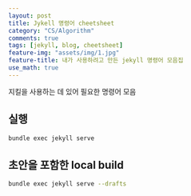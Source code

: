 ```yaml
---
layout: post
title: Jykell 명령어 cheetsheet
category: "CS/Algorithm"
comments: true
tags: [jekyll, blog, cheetsheet]
feature-img: "assets/img/1.jpg"
feature-title: 내가 사용하려고 만든 jekyll 명령어 모음집
use_math: true
---
```


지킬을 사용하는 데 있어 필요한 명령어 모음

## 실행

```bash
bundle exec jekyll serve
```

## 초안을 포함한 local build

```bash
bundle exec jekyll serve --drafts
```
